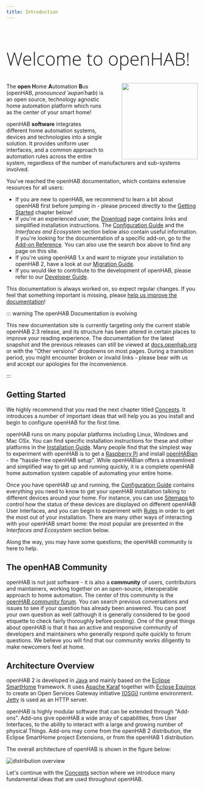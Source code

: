 ```yaml
---
title: Introduction
---
```


<h1 class="welcome">Welcome to openHAB!</h1>

<style>
@media (min-width: 720px) {
  .intro-logo {
    margin-left: 3rem; float: right;
  }
}
h1.welcome {
  font-family: 'Open Sans', sans-serif;
  font-weight: 300;
  font-size: 36pt;
}
</style>

<img src="/openhab-logo-square.png" width="200" height="200" class="intro-logo" />

The <strong>open H</strong>ome <strong>A</strong>utomation <strong>B</strong>us (openHAB, <em>pronounced ˈəʊpənˈhæb</em>) is an open source, technology agnostic home automation platform which runs as the center of your smart home!

openHAB **software** integrates different home automation systems, devices and technologies into a single solution.
It provides uniform user interfaces, and a common approach to automation rules across the entire system, regardless of the number of manufacturers and sub-systems involved.

You've reached the openHAB documentation, which contains extensive resources for all users:

- If you are new to openHAB, we recommend to learn a bit about openHAB first before jumping in - please proceed directly to the [Getting Started](#getting-started) chapter below!
- If you're an experienced user, the [Download](/download) page contains links and simplified installation instructions. The [Configuration Guide](./configuration/) and the _Interfaces and Ecosystem_ section below also contain useful information. If you're looking for the documentation of a specific add-on, go to the [Add-on Reference](/addons/). You can also use the search box above to find any page on this site.
- If you're using openHAB 1.x and want to migrate your installation to openHAB 2, have a look at our [Migration Guide](./configuration/migration/).
- If you would like to contribute to the development of openHAB, please refer to our [Developer Guide](./developer/).

This documentation is always worked on, so expect regular changes. If you feel that something important is missing, please [help us improve the documentation](https://github.com/openhab/openhab-docs/blob/gh-pages/README.md#contributing-to-the-documentation)!</p>

::: warning The openHAB Documentation is evolving

This new documentation site is currently targeting only the current stable openHAB 2.3 release, and its structure has been altered in certain places to improve your reading experience. The documentation for the latest snapshot and the previous releases can still be viewed at [docs.openhab.org](https://docs.openhab.org/) or with the "Other versions" dropdowns on most pages. During a transition period, you might encounter broken or invalid links - please bear with us and accept our apologies for the inconvenience.

:::

## Getting Started

We highly recommend that you read the next chapter titled [Concepts](./concepts/index.html).
It introduces a number of important ideas that will help you as you install and begin to configure openHAB for the first time.

openHAB runs on many popular platforms including Linux, Windows and Mac OSx.
You can find specific installation instructions for these and other platforms in the [Installation Guide](./installation/).
Many people find that the simplest way to experiment with openHAB is to get a [Raspberry Pi](https://raspberrypi.org) and install [openHABian](./installation/openhabian.html) - the "hassle-free openHAB setup".
While openHABian offers a streamlined and simplified way to get up and running quickly, it is a complete openHAB home automation system capable of automating your entire home.

Once you have openHAB up and running, the [Configuration Guide](./configuration/) contains everything you need to know to get your openHAB installation talking to different devices around your home.
For instance, you can use [Sitemaps](./configuration/sitemaps.html) to control how the status of these devices are displayed on different openHAB User Interfaces, and you can begin to experiment with [Rules](./configuration/rules-dsl.html) in order to get the most out of your installation. There are many other ways of interacting with your openHAB smart home: the most popular are presented in the _Interfaces and Ecosystem_ section below.

Along the way, you may have some questions; the openHAB community is here to help.

## The openHAB Community

openHAB is not just software - it is also a **community** of users, contributors and maintainers, working together on an open-source, interoperable approach to home automation.
The center of this community is the [openHAB community forum](https://community.openhab.org).
You can search previous conversations and issues to see if your question has already been answered.
You can post your own question as well (although it is generally considered to be good etiquette to check fairly thoroughly before posting).
One of the great things about openHAB is that it has an active and responsive community of developers and maintainers who generally respond quite quickly to forum questions.
We believe you will find that our community works diligently to make newcomers feel at home.

## Architecture Overview

openHAB 2 is developed in [Java](https:/www.java.com/) and mainly based on the [Eclipse SmartHome](https://eclipse.org/smarthome/) framework.
It uses [Apache Karaf](http://karaf.apache.org/) together with [Eclipse Equinox](https://www.eclipse.org/equinox/) to create an Open Services Gateway initiative [(OSGi)](https://www.osgi.org/) runtime environment.
[Jetty](https://www.eclipse.org/jetty/) is used as an HTTP server.

openHAB is highly modular software that can be extended through "Add-ons".
Add-ons give openHAB a wide array of capabilities, from User Interfaces, to the ability to interact with a large and growing number of physical Things.
Add-ons may come from the openHAB 2 distribution, the Eclipse SmartHome project Extensions, or from the openHAB 1 distribution.

The overall architecture of openHAB is shown in the figure below:

![distribution overview](./images/distro.png "Overall openHAB Architectural View")

Let's continue with the [Concepts](./concepts/index.html) section where we introduce many fundamental ideas that are used throughout openHAB.
